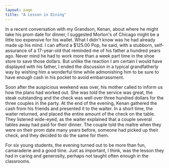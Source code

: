 ```yaml
---
layout: page
title: "A Lesson in Dining"
---
```


In a recent conversation with my Grandson, Kenan, about where he might take his prom date for dinner, I suggested Morton's of Chicago might be a little too expensive for his wallet. What I didn't know was he had already made up his mind. I can afford a $125.00 Pop, he said, with a stubborn, self-assurance of a 17-year-old that reminded me of his father a hundred years ago. Never mind he had to work more than a week part time in the shoe store to save those dollars. But unlike the reaction I am certain I would have displayed with his father, I ended the discussion in a typical grandfatherly way by wishing him a wonderful time while admonishing him to be sure to have enough cash in his pocket to avoid embarrassment.

Soon after the auspicious weekend was over, his mother called to inform us how the plans had worked out. She was told the service was great, the steak outstanding and the check was well over three hundred dollars for the three couples in the party. At the end of the evening, Kenan gathered the cash from his friends and presented it to the waiter. In a short time, the waiter returned, and placed the entire amount of the check on the table. They listened wide-eyed, as the waiter explained that a couple several tables away had paid for their dinner. The couple told the maître when they were on their prom date many years before, someone had picked up their check, and they decided to do the same for them.

For six young students, the evening turned out to be more than fun, camaraderie and a good time. Just as important, I think, was the lesson they had in caring and generosity, perhaps not taught often enough in the classrooms.